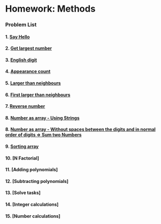 Homework: Methods
=================

### Problem List

#### 1. [Say Hello]()
#### 2. [Get largest number]()
#### 3. [English digit]()
#### 4. [Appearance count]()
#### 5. [Larger than neighbours]()
#### 6. [First larger than neighbours]()
#### 7. [Reverse number]()
#### 8. [Number as array - Using Strings]()
#### 8. [Number as array - Without spaces between the digits and in normal order of digits => Sum two Numbers]()
#### 9. [Sorting array]()
#### 10. [N Factorial]
#### 11. [Adding polynomials]
#### 12. [Subtracting polynomials]
#### 13. [Solve tasks]
#### 14. [Integer calculations]
#### 15. [Number calculations]